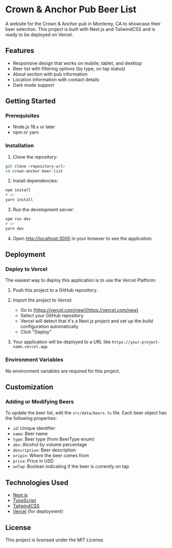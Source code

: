 # Crown & Anchor Pub Beer List

A website for the Crown & Anchor pub in Monterey, CA to showcase their beer selection. This project is built with Next.js and TailwindCSS and is ready to be deployed on Vercel.

## Features

- Responsive design that works on mobile, tablet, and desktop
- Beer list with filtering options (by type, on tap status)
- About section with pub information
- Location information with contact details
- Dark mode support

## Getting Started

### Prerequisites

- Node.js 18.x or later
- npm or yarn

### Installation

1. Clone the repository:

```bash
git clone <repository-url>
cd crown-anchor-beer-list
```

2. Install dependencies:

```bash
npm install
# or
yarn install
```

3. Run the development server:

```bash
npm run dev
# or
yarn dev
```

4. Open [http://localhost:3000](http://localhost:3000) in your browser to see the application.

## Deployment

### Deploy to Vercel

The easiest way to deploy this application is to use the Vercel Platform:

1. Push this project to a GitHub repository.

2. Import the project to Vercel:
   - Go to [https://vercel.com/new](https://vercel.com/new)
   - Select your GitHub repository
   - Vercel will detect that it's a Next.js project and set up the build configuration automatically
   - Click "Deploy"

3. Your application will be deployed to a URL like `https://your-project-name.vercel.app`

### Environment Variables

No environment variables are required for this project.

## Customization

### Adding or Modifying Beers

To update the beer list, edit the `src/data/beers.ts` file. Each beer object has the following properties:

- `id`: Unique identifier
- `name`: Beer name
- `type`: Beer type (from BeerType enum)
- `abv`: Alcohol by volume percentage
- `description`: Beer description
- `origin`: Where the beer comes from
- `price`: Price in USD
- `onTap`: Boolean indicating if the beer is currently on tap

## Technologies Used

- [Next.js](https://nextjs.org/)
- [TypeScript](https://www.typescriptlang.org/)
- [TailwindCSS](https://tailwindcss.com/)
- [Vercel](https://vercel.com/) (for deployment)

## License

This project is licensed under the MIT License.
